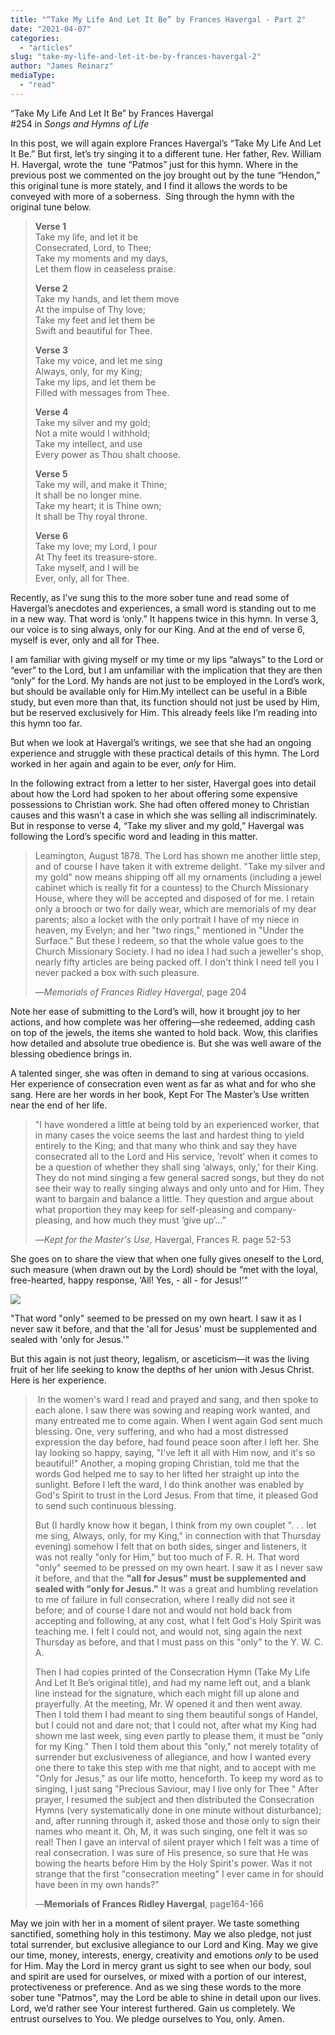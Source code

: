 ```yaml
---
title: "“Take My Life And Let It Be” by Frances Havergal - Part 2"
date: "2021-04-07"
categories: 
  - "articles"
slug: "take-my-life-and-let-it-be-by-frances-havergal-2"
author: "James Reinarz"
mediaType: 
  - "read"
---
```


“Take My Life And Let It Be” by Frances Havergal  
#254 in _Songs and Hymns of Life_

In this post, we will again explore Frances Havergal’s “Take My Life And Let It Be.” But first, let’s try singing it to a different tune. Her father, Rev. William H. Havergal, wrote the  tune “Patmos” just for this hymn. Where in the previous post we commented on the joy brought out by the tune “Hendon,” this original tune is more stately, and I find it allows the words to be conveyed with more of a soberness.  Sing through the hymn with the original tune below. 

> **Verse 1**  
> Take my life, and let it be  
> Consecrated, Lord, to Thee;  
> Take my moments and my days,  
> Let them flow in ceaseless praise.
> 
> **Verse 2**  
> Take my hands, and let them move  
> At the impulse of Thy love;  
> Take my feet and let them be  
> Swift and beautiful for Thee.
> 
> **Verse 3**  
> Take my voice, and let me sing  
> Always, only, for my King;  
> Take my lips, and let them be  
> Filled with messages from Thee.
> 
> **Verse 4**  
> Take my silver and my gold;  
> Not a mite would I withhold;  
> Take my intellect, and use  
> Every power as Thou shalt choose.
> 
> **Verse 5**  
> Take my will, and make it Thine;  
> It shall be no longer mine.  
> Take my heart; it is Thine own;  
> It shall be Thy royal throne.
> 
> **Verse 6**  
> Take my love; my Lord, I pour  
> At Thy feet its treasure-store.  
> Take myself, and I will be  
> Ever, only, all for Thee.

Recently, as I’ve sung this to the more sober tune and read some of Havergal’s anecdotes and experiences, a small word is standing out to me in a new way. That word is ‘only.” It happens twice in this hymn. In verse 3, our voice is to sing always, only for our King. And at the end of verse 6, myself is ever, only and all for Thee.

I am familiar with giving myself or my time or my lips “always” to the Lord or “ever” to the Lord, but I am unfamiliar with the implication that they are then “only” for the Lord. My hands are not just to be employed in the Lord’s work, but should be available only for Him.My intellect can be useful in a Bible study, but even more than that, its function should not just be used by Him, but be reserved exclusively for Him. This already feels like I’m reading into this hymn too far. 

But when we look at Havergal’s writings, we see that she had an ongoing experience and struggle with these practical details of this hymn. The Lord worked in her again and again to be ever, _only_ for Him. 

In the following extract from a letter to her sister, Havergal goes into detail about how the Lord had spoken to her about offering some expensive possessions to Christian work. She had often offered money to Christian causes and this wasn’t a case in which she was selling all indiscriminately. But in response to verse 4, “Take my sliver and my gold,” Havergal was following the Lord’s specific word and leading in this matter.

> Leamington, August 1878. The Lord has shown me another little step, and of course I have taken it with extreme delight. "Take my silver and my gold" now means shipping off all my ornaments (including a jewel cabinet which is really fit for a countess) to the Church Missionary House, where they will be accepted and disposed of for me. I retain only a brooch or two for daily wear, which are memorials of my dear parents; also a locket with the only portrait I have of my niece in heaven, my Evelyn; and her "two rings," mentioned in "Under the Surface." But these I redeem, so that the whole value goes to the Church Missionary Society. I had no idea I had such a jeweller's shop, nearly fifty articles are being packed off. I don't think I need tell you I never packed a box with such pleasure.
> 
> —_Memorials of Frances Ridley Havergal_, page 204

Note her ease of submitting to the Lord’s will, how it brought joy to her actions, and how complete was her offering—she redeemed, adding cash on top of the jewels, the items she wanted to hold back. Wow, this clarifies how detailed and absolute true obedience is. But she was well aware of the blessing obedience brings in.

A talented singer, she was often in demand to sing at various occasions. Her experience of consecration even went as far as what and for who she sang. Here are her words in her book, Kept For The Master’s Use written near the end of her life.

> "I have wondered a little at being told by an experienced worker, that in many cases the voice seems the last and hardest thing to yield entirely to the King; and that many who think and say they have consecrated all to the Lord and His service, ‘revolt’ when it comes to be a question of whether they shall sing ‘always, only,’ for their King. They do not mind singing a few general sacred songs, but they do not see their way to really singing always and only unto and for Him. They want to bargain and balance a little. They question and argue about what proportion they may keep for self-pleasing and company-pleasing, and how much they must ‘give up’...”
> 
> —_Kept for the Master's Use,_ Havergal, Frances R. page 52-53

She goes on to share the view that when one fully gives oneself to the Lord, such measure (when drawn out by the Lord) should be “met with the loyal, free-hearted, happy response, ‘All! Yes, - all - for Jesus!’"

![](https://www.asweetsavor.org/wp-content/uploads/All-For-Jesus_Joyce-Chen_800x600.jpg)

"That word "only" seemed to be pressed on my own heart. I saw it as I never saw it before, and that the 'all for Jesus' must be supplemented and sealed with 'only for Jesus.'"

But this again is not just theory, legalism, or asceticism—it was the living fruit of her life seeking to know the depths of her union with Jesus Christ. Here is her experience.

>  In the women's ward I read and prayed and sang, and then spoke to each alone. I saw there was sowing and reaping work wanted, and many entreated me to come again. When I went again God sent much blessing. One, very suffering, and who had a most distressed expression the day before, had found peace soon after I left her. She lay looking so happy, saying, "I've left it all with Him now, and it's so beautiful!" Another, a moping groping Christian, told me that the words God helped me to say to her lifted her straight up into the sunlight. Before I left the ward, I do think another was enabled by God's Spirit to trust in the Lord Jesus. From that time, it pleased God to send such continuous blessing. 
> 
> But (I hardly know how it began, I think from my own couplet ". . . let me sing, Always, only, for my King," in connection with that Thursday evening) somehow I felt that on both sides, singer and listeners, it was not really "only for Him," but too much of F. R. H. That word "only" seemed to be pressed on my own heart. I saw it as I never saw it before, and that the **"all for Jesus" must be supplemented and sealed with "only for Jesus."** It was a great and humbling revelation to me of failure in full consecration, where I really did not see it before; and of course I dare not and would not hold back from accepting and following, at any cost, what I felt God's Holy Spirit was teaching me. I felt I could not, and would not, sing again the next Thursday as before, and that I must pass on this "only" to the Y. W. C. A. 
> 
> Then I had copies printed of the Consecration Hymn (Take My Life And Let It Be’s original title), and had my name left out, and a blank line instead for the signature, which each might fill up alone and prayerfully. At the meeting, Mr. W opened it and then went away. Then I told them I had meant to sing them beautiful songs of Handel, but I could not and dare not; that I could not, after what my King had shown me last week, sing even partly to please them, it must be "only for my King." Then I told them about this "only," not merely totality of surrender but exclusiveness of allegiance, and how I wanted every one there to take this step with me that night, and to accept with me "Only for Jesus," as our life motto, henceforth. To keep my word as to singing, I just sang "Precious Saviour, may I live only for Thee " After prayer, I resumed the subject and then distributed the Consecration Hymns (very systematically done in one minute without disturbance); and, after running through it, asked those and those only to sign their names who meant it. Oh, M, it was such singing, one felt it was so real! Then I gave an interval of silent prayer which I felt was a time of real consecration. I was sure of His presence, so sure that He was bowing the hearts before Him by the Holy Spirit's power. Was it not strange that the first "consecration meeting" I ever came in for should have been in my own hands?"
> 
> —__Memorials of Frances Ridley Havergal__, page164-166

  
May we join with her in a moment of silent prayer. We taste something sanctified, something holy in this testimony. May we also pledge, not just total surrender, but exclusive allegiance to our Lord and King. May we give our time, money, interests, energy, creativity and emotions _only_ to be used for Him. May the Lord in mercy grant us sight to see when our body, soul and spirit are used for ourselves, or mixed with a portion of our interest, protectiveness or preference. And as we sing these words to the more sober tune "Patmos", may the Lord be able to shine in detail upon our lives.  Lord, we’d rather see Your interest furthered. Gain us completely. We entrust ourselves to You. We pledge ourselves to You, only. Amen.
